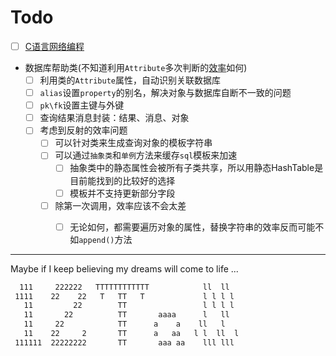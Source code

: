 # Todo

- [ ] [C语言网络编程](https://www.cnblogs.com/zhanggaofeng/category/915990.html)  
- 数据库帮助类(不知道利用`Attribute`多次判断的[效率](https://blog.csdn.net/WPwalter/article/details/83744781)如何)  
  - [ ] 利用类的`Attribute`属性，自动识别关联数据库  
  - [ ] `alias`设置`property`的别名，解决对象与数据库自断不一致的问题  
  - [ ] `pk\fk`设置主键与外键  
  - [ ] 查询结果消息封装：结果、消息、对象  
  - [ ] 考虑到反射的效率问题  
    - [ ] 可以针对类来生成查询对象的模板字符串  
    - [ ] 可以通过`抽象类`和`单例`方法来缓存`sql`模板来加速  
      - [ ] 抽象类中的静态属性会被所有子类共享，所以用静态HashTable是目前能找到的比较好的选择  
      - [ ] 模板并不支持更新部分字段  
    - [ ] 除第一次调用，效率应该不会太差  
      - [ ] 无论如何，都需要遍历对象的属性，替换字符串的效率反而可能不如`append()`方法  


-----  
Maybe if I keep believing my dreams will come to life ...

```txt
  111     222222   TTTTTTTTTTTT            ll  ll  
 1111    22    22   T   TT   T             l l l l  
   11         22        TT                 l l l l  
   11       22          TT       aaaa      l   ll  
   11     22            TT      a    a    ll   l  
   11    22     2       TT      a   aa   l l  ll  l
 111111  22222222       TT       aaa aa    lll lll  
 ```
